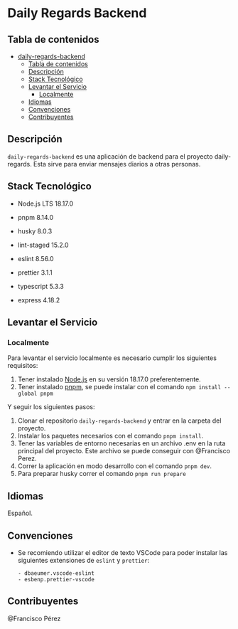 # Daily Regards Backend

## Tabla de contenidos

- [daily-regards-backend](#daily-regards-backend)
  - [Tabla de contenidos](#tabla-de-contenidos)
  - [Descripción](#descripción)
  - [Stack Tecnológico](#stack-tecnológico)
  - [Levantar el Servicio](#levantar-el-servicio)
    - [Localmente](#localmente)
  - [Idiomas](#idiomas)
  - [Convenciones](#convenciones)
  - [Contribuyentes](#contribuyentes)

## Descripción

`daily-regards-backend` es una aplicación de backend para el proyecto daily-regards. Esta sirve para enviar mensajes diarios a otras personas.

## Stack Tecnológico

- Node.js LTS 18.17.0
- pnpm 8.14.0
- husky 8.0.3
- lint-staged 15.2.0
- eslint 8.56.0
- prettier 3.1.1
- typescript 5.3.3

- express 4.18.2

## Levantar el Servicio

### Localmente

Para levantar el servicio localmente es necesario cumplir los siguientes requisitos:

1. Tener instalado [Node.js](https://nodejs.org/) en su versión 18.17.0 preferentemente.
2. Tener instalado [pnpm](https://yarnpkg.com/), se puede instalar con el comando `npm install --global pnpm`

Y seguir los siguientes pasos:

1. Clonar el repositorio `daily-regards-backend` y entrar en la carpeta del proyecto.
2. Instalar los paquetes necesarios con el comando `pnpm install`.
3. Tener las variables de entorno necesarias en un archivo .env en la ruta principal del proyecto. Este archivo se puede conseguir con @Francisco Perez.
4. Correr la aplicación en modo desarrollo con el comando `pnpm dev`.
5. Para preparar husky correr el comando `pnpm run prepare`

## Idiomas

Español.

## Convenciones

- Se recomiendo utilizar el editor de texto VSCode para poder instalar las siguientes extensiones de `eslint` y `prettier`:

  ```
  - dbaeumer.vscode-eslint
  - esbenp.prettier-vscode
  ```

## Contribuyentes

@Francisco Pérez
